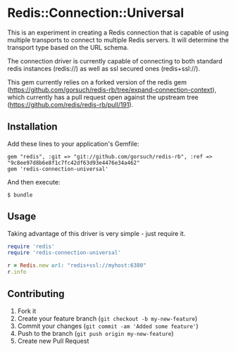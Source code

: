 # Redis::Connection::Universal

This is an experiment in creating a Redis connection that is
capable of using multiple transports to connect to multiple Redis
servers.  It will determine the transport type based on the URL
schema.

The connection driver is currently capable of connecting to both
standard redis instances (redis://) as well as ssl secured ones
(redis+ssl://).

This gem currently relies on a forked version of the redis gem
(https://github.com/gorsuch/redis-rb/tree/expand-connection-context),
which currently has a pull request open against the upstream tree
(https://github.com/redis/redis-rb/pull/191).

## Installation

Add these lines to your application's Gemfile:

    gem "redis", :git => "git://github.com/gorsuch/redis-rb", :ref => "9c8ee97d8b6e8f1c7fc42df63d93e4476e34a462"
    gem 'redis-connection-universal'

And then execute:

    $ bundle

## Usage

Taking advantage of this driver is very simple - just require it.

```ruby
require 'redis'
require 'redis-connection-universal'

r = Redis.new url: "redis+ssl://myhost:6380"
r.info
```

## Contributing

1. Fork it
2. Create your feature branch (`git checkout -b my-new-feature`)
3. Commit your changes (`git commit -am 'Added some feature'`)
4. Push to the branch (`git push origin my-new-feature`)
5. Create new Pull Request
